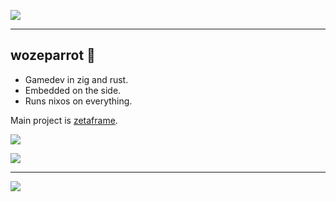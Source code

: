 ![](https://source.unsplash.com/800x200/?water)

---

## wozeparrot :parrot:

- Gamedev in zig and rust.
- Embedded on the side.
- Runs nixos on everything.

Main project is [zetaframe](https://github.com/zetaframe/zetaframe).

![](https://github-readme-stats.vercel.app/api/pin/?username=zetaframe&repo=zetaframe&title_color=fff&text_color=9f9f9f&bg_color=151515)

![](https://github-readme-stats.vercel.app/api/?username=wozeparrot&line_height=20&title_color=fff&text_color=9f9f9f&bg_color=151515)

---

![](https://source.unsplash.com/800x200/?nature)
